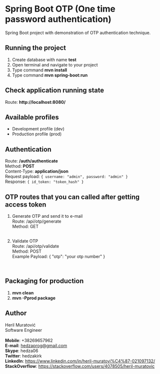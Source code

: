 # Spring Boot OTP (One time password authentication)

Spring Boot project with demonstration of OTP authentication technique.


## Running the project

1. Create database with name **test**
2. Open terminal and navigate to your project
3. Type command **mvn install**
4. Type command **mvn spring-boot:run**


## Check application running state

Route: **http://localhost:8080/**


## Available profiles

- Development profile (dev)
- Production profile (prod)


## Authentication

Route: **/auth/authenticate**  
Method: **POST**  
Content-Type: **application/json**  
Request payload: `{ username: "admin", password: "admin" }`  
Response: `{ id_token: "token_hash" }`

## OTP routes that you can called after getting access token

1. Generate OTP and send it to e-mail <br>
Route: /api/otp/generate <br>
Method: GET <br><br>

2. Validate OTP <br>
Route: /api/otp/validate <br>
Method: POST <br>
Example Payload: { "otp": "your otp number" }
<br>


## Packaging for production

1. **mvn clean**  
2. **mvn -Pprod package**


## Author

Heril Muratović  
Software Engineer  
<br>
**Mobile**: +38269657962  
**E-mail**: hedzaprog@gmail.com  
**Skype**: hedza06  
**Twitter**: hedzakirk  
**LinkedIn**: https://www.linkedin.com/in/heril-muratovi%C4%87-021097132/  
**StackOverflow**: https://stackoverflow.com/users/4078505/heril-muratovic